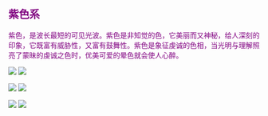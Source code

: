 <h2 style="color: purple;">紫色系</h2>

<p style="color: purple;">紫色，是波长最短的可见光波。紫色是非知觉的色，它美丽而又神秘，给人深刻的印象，它既富有威胁性，又富有鼓舞性。紫色是象征虔诚的色相，当光明与理解照亮了蒙昧的虔诚之色时，优美可爱的晕色就会使人心醉。</p>

![](./img/紫_001.jpg)
![](./img/紫_002.jpg)

![](./img/紫_003.jpg)
![](./img/紫_004.jpg)

![](./img/紫_005.jpg)
![](./img/紫_006.jpg)